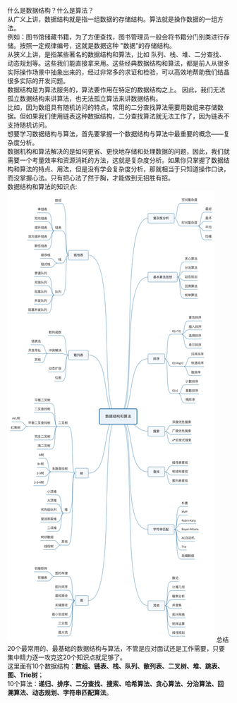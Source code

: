 什么是数据结构？什么是算法？</br>
从广义上讲，数据结构就是指一组数据的存储结构。算法就是操作数据的一组方法。</br>
例如：图书馆储藏书籍，为了方便查找，图书管理员一般会将书籍分门别类进行存储。按照一定规律编号，这就是数据这种 "数据"的存储结构。</br>
从狭义上讲，是指某些著名的数据结构和算法，比如 队列、栈、堆、二分查找、动态规划等。这些我们能直接拿来用。这些经典数据结构和算法，都是前人从很多实际操作场景中抽象出来的，经过非常多的求证和检验，可以高效地帮助我们结晶很多实际的开发问题。</br>
数据结构是为算法服务的，算法要作用在特定的数据结构之上。 因此，我们无法孤立数据结构来讲算法，也无法孤立算法来讲数据结构。</br>
比如，因为数组具有随机访问的特点，常用的二分查找算法需要用数组来存储数据。但如果我们使用链表这种数据结构，二分查找算法就无法工作了，因为链表不支持随机访问。</br>
想要学习数据结构与算法，首先要掌握一个数据结构与算法中最重要的概念——复杂度分析。</br>
数据机构和算法解决的是如何更省、更快地存储和处理数据的问题，因此，我们就需要一个考量效率和资源消耗的方法，这就是复杂度分析。如果你只掌握了数据结构和算法的特点、用法，但是没有学会复杂度分析，那就相当于只知道操作口诀，而没掌握心法。只有把心法了然于胸，才能做到无招胜有招。</br>
数据结构和算法的知识点:</br>
![image](https://github.com/XDingfh/DataStructureAndAlgorithm/blob/master/src/main/resources/images/clipboard.png)
总结20个最常用的、最基础的数据结构与算法，不管是应对面试还是工作需要，只要集中精力逐一攻克这20个知识点就足够了。</br>
这里面有10个数据结构：<b style="color=red">数组、链表、栈、队列、散列表、二叉树、堆、跳表、图、Trie树</b>；</br>
10个算法：<b style="color=red">递归、排序、二分查找、搜索、哈希算法、贪心算法、分治算法、回溯算法、动态规划、字符串匹配算法</b>。
